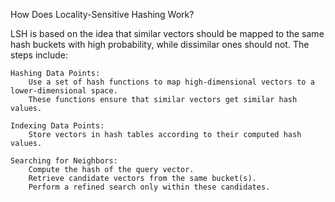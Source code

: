 How Does Locality-Sensitive Hashing Work?

LSH is based on the idea that similar vectors should be mapped to the same hash buckets with high probability, while dissimilar ones should not. The steps include:

    Hashing Data Points:
        Use a set of hash functions to map high-dimensional vectors to a lower-dimensional space.
        These functions ensure that similar vectors get similar hash values.

    Indexing Data Points:
        Store vectors in hash tables according to their computed hash values.

    Searching for Neighbors:
        Compute the hash of the query vector.
        Retrieve candidate vectors from the same bucket(s).
        Perform a refined search only within these candidates.
